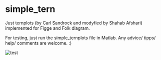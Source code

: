 # simple_tern
Just ternplots (by Carl Sandrock and modyfied by Shahab Afshari) implemented for Figge and Folk diagram.

For testing, just run the simple_ternplots file in Matlab. Any advice/ tipps/ help/ comments are welcome. :)

![test](https://user-images.githubusercontent.com/59967892/136186943-13eee38e-562d-435a-b792-09417efee4ae.png)

